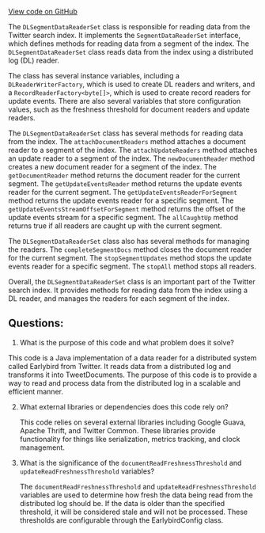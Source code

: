 [View code on GitHub](https://github.com/misbahsy/the-algorithm/src/java/com/twitter/search/earlybird/segment/DLSegmentDataReaderSet.java)

The `DLSegmentDataReaderSet` class is responsible for reading data from the Twitter search index. It implements the `SegmentDataReaderSet` interface, which defines methods for reading data from a segment of the index. The `DLSegmentDataReaderSet` class reads data from the index using a distributed log (DL) reader. 

The class has several instance variables, including a `DLReaderWriterFactory`, which is used to create DL readers and writers, and a `RecordReaderFactory<byte[]>`, which is used to create record readers for update events. There are also several variables that store configuration values, such as the freshness threshold for document readers and update readers.

The `DLSegmentDataReaderSet` class has several methods for reading data from the index. The `attachDocumentReaders` method attaches a document reader to a segment of the index. The `attachUpdateReaders` method attaches an update reader to a segment of the index. The `newDocumentReader` method creates a new document reader for a segment of the index. The `getDocumentReader` method returns the document reader for the current segment. The `getUpdateEventsReader` method returns the update events reader for the current segment. The `getUpdateEventsReaderForSegment` method returns the update events reader for a specific segment. The `getUpdateEventsStreamOffsetForSegment` method returns the offset of the update events stream for a specific segment. The `allCaughtUp` method returns true if all readers are caught up with the current segment.

The `DLSegmentDataReaderSet` class also has several methods for managing the readers. The `completeSegmentDocs` method closes the document reader for the current segment. The `stopSegmentUpdates` method stops the update events reader for a specific segment. The `stopAll` method stops all readers.

Overall, the `DLSegmentDataReaderSet` class is an important part of the Twitter search index. It provides methods for reading data from the index using a DL reader, and manages the readers for each segment of the index.
## Questions: 
 1. What is the purpose of this code and what problem does it solve?
   
   This code is a Java implementation of a data reader for a distributed system called Earlybird from Twitter. It reads data from a distributed log and transforms it into TweetDocuments. The purpose of this code is to provide a way to read and process data from the distributed log in a scalable and efficient manner.

2. What external libraries or dependencies does this code rely on?
   
   This code relies on several external libraries including Google Guava, Apache Thrift, and Twitter Common. These libraries provide functionality for things like serialization, metrics tracking, and clock management.

3. What is the significance of the `documentReadFreshnessThreshold` and `updateReadFreshnessThreshold` variables?
   
   The `documentReadFreshnessThreshold` and `updateReadFreshnessThreshold` variables are used to determine how fresh the data being read from the distributed log should be. If the data is older than the specified threshold, it will be considered stale and will not be processed. These thresholds are configurable through the EarlybirdConfig class.